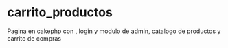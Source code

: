 # carrito_productos
Pagina en cakephp con , login y modulo de admin,  catalogo de productos y carrito de compras
